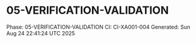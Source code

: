 # 05-VERIFICATION-VALIDATION
Phase: 05-VERIFICATION-VALIDATION
CI: CI-XA001-004
Generated: Sun Aug 24 22:41:24 UTC 2025

